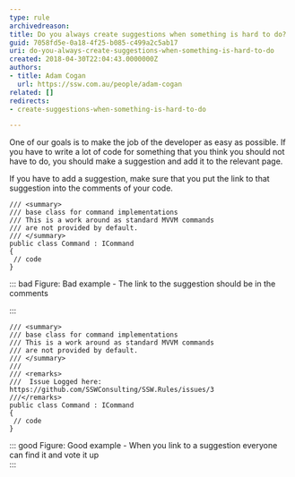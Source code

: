 ```yaml
---
type: rule
archivedreason: 
title: Do you always create suggestions when something is hard to do?
guid: 7058fd5e-0a18-4f25-b085-c499a2c5ab17
uri: do-you-always-create-suggestions-when-something-is-hard-to-do
created: 2018-04-30T22:04:43.0000000Z
authors:
- title: Adam Cogan
  url: https://ssw.com.au/people/adam-cogan
related: []
redirects:
- create-suggestions-when-something-is-hard-to-do

---
```


One of our goals is to make the job of the developer as easy as possible. If you have to write a lot of code for something that you think you should not have to do, you should make a suggestion and add it to the relevant page.

If you have to add a suggestion, make sure that you put the link to that suggestion into the comments of your code.

<!--endintro-->



```
/// <summary>
/// base class for command implementations
/// This is a work around as standard MVVM commands
/// are not provided by default. 
/// </summary>
public class Command : ICommand
{
 // code
}
```




::: bad
Figure: Bad example - The link to the suggestion should be in the comments

:::



```
/// <summary>
/// base class for command implementations
/// This is a work around as standard MVVM commands
/// are not provided by default. 
/// </summary>
///
/// <remarks>
///  Issue Logged here: https://github.com/SSWConsulting/SSW.Rules/issues/3
///</remarks>
public class Command : ICommand
{
 // code
}
```




::: good
Figure: Good example - When you link to a suggestion everyone can find it and vote it up  
:::
